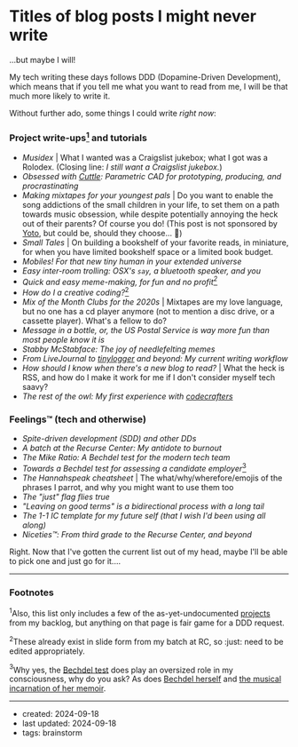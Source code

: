# Titles of blog posts I might never write

...but maybe I will! 

My tech writing these days follows DDD (Dopamine-Driven Development), which means that if you tell me what you want to read from me, I will be that much more likely to write it.

Without further ado, some things I could write *right now*:

### Project write-ups[<sup>1</sup>](#footnote-1) and tutorials
- *Musidex* | What I wanted was a Craigslist jukebox; what I got was a Rolodex. (Closing line: *I still want a Craigslist jukebox.*)
- *Obsessed with <a class="impersonal" href="https://cuttle.xyz/">Cuttle</a>: Parametric CAD for prototyping, producing, and procrastinating*
- *Making mixtapes for your youngest pals* | Do you want to enable the song addictions of the small children in your life, to set them on a path towards music obsession, while despite potentially annoying the heck out of their parents? Of course you do! (This post is not sponsored by <a class="impersonal" href="https://us.yotoplay.com/collections/library">Yoto</a>, but could be, should they choose... 👀)
- *Small Tales* | On building a bookshelf of your favorite reads, in miniature, for when you have limited bookshelf space or a limited book budget.
- *Mobiles! For that new tiny human in your extended universe*
- *Easy inter-room trolling: OSX's `say`, a bluetooth speaker, and you*
- *Quick and easy meme-making, for fun and no profit[<sup>2</sup>](#footnote-2)*
- *How do I a creative coding?*[<sup>2</sup>](#footnote-2)
- *Mix of the Month Clubs for the 2020s* | Mixtapes are my love language, but no one has a cd player anymore (not to mention a disc drive, or a cassette player). What's a fellow to do?
- *Message in a bottle, or, the US Postal Service is way more fun than most people know it is*
- *Stabby McStabface: The joy of needlefelting memes*
- *From LiveJournal to [tinylogger](www.tinylogger.com) and beyond: My current writing workflow*
- *How should I know when there's a new blog to read?* | What the heck is RSS, and how do I make it work for me if I don't consider myself tech saavy?
- *The rest of the owl: My first experience with <a class="impersonal" href="codecrafters.io">codecrafters</a>*

### Feelings™ (tech and otherwise)
- *Spite-driven development (SDD) and other DDs*
- *A batch at the Recurse Center: My antidote to burnout*
- *The Mike Ratio: A Bechdel test for the modern tech team*
- *Towards a Bechdel test for assessing a candidate employer*[<sup>3</sup>](#footnote-3) 
- *The Hannahspeak cheatsheet* | The what/why/wherefore/emojis of the phrases I parrot, and why you might want to use them too
- *The "just" flag flies true*
- *"Leaving on good terms" is a bidirectional process with a long tail*
- *The 1-1 IC template for my future self (that I wish I'd been using all along)*
- *Niceties™: From third grade to the Recurse Center, and beyond*

Right. Now that I've gotten the current list out of my head, maybe I'll be able to pick one and just go for it....

-----
### Footnotes
<anchor id="footnote-1"><sup>1</sup></anchor>Also, this list only includes a few of the as-yet-undocumented [projects](https://www.hannahilea.com/projects) from my backlog, but anything on that page is fair game for a DDD request.

<anchor id="footnote-2"><sup>2</sup></anchor>These already exist in slide form from my batch at RC, so :just: need to be edited appropriately.

<anchor id="footnote-3"><sup>3</sup></anchor>Why yes, the [Bechdel test](https://en.wikipedia.org/wiki/Bechdel_test) does play an oversized role in my consciousness, why do you ask? As does [Bechdel herself](https://en.wikipedia.org/wiki/Alison_Bechdel) and [the musical incarnation of her memoir](https://www.youtube.com/watch?v=-Qlagsg5LT8).


--- 
- created: 2024-09-18
- last updated: 2024-09-18
- tags: brainstorm
